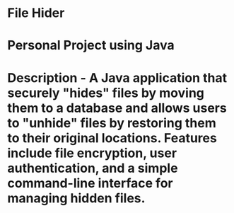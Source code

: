 # File Hider  

# Personal Project using Java 

# Description - A Java application that securely "hides" files by moving them to a database and allows users to "unhide" files by restoring them to their original locations. Features include file encryption, user authentication, and a simple command-line interface for managing hidden files.
